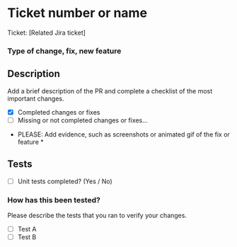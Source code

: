 # Ticket number or name

Ticket: [Related Jira ticket]

### Type of change, fix, new feature

## Description
  
Add a brief description of the PR and complete a checklist of the most important changes.

- [x] Completed changes or fixes
- [ ] Missing or not completed changes or fixes...

* PLEASE: Add evidence, such as screenshots or animated gif of the fix or feature *

## Tests

- [ ] Unit tests completed? (Yes / No)

### How has this been tested?

Please describe the tests that you ran to verify your changes. 

- [ ] Test A
- [ ] Test B
